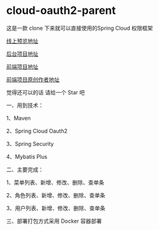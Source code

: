 # cloud-oauth2-parent

这是一款 clone 下来就可以直接使用的Spring Cloud 权限框架

[线上预览地址](http://39.96.167.196)

[后台项目地址](https://github.com/James-shuai/cloud-oauth2-parent.git)

[前端项目地址](https://github.com/James-shuai/vue-manage-system.git)

[前端项目原创作者地址](https://github.com/lin-xin/vue-manage-system.git)

觉得还可以的话 请给一个 Star 吧

一、用到技术：

1、Maven

2、Spring Cloud Oauth2

3、Spring Security

4、Mybatis Plus

二、主要完成：

1、菜单列表、新增、修改、删除、查单条

2、角色列表、新增、修改、删除、查单条

3、用户列表、新增、修改、删除、查单条

三、部署打包方式采用 Docker 容器部署
